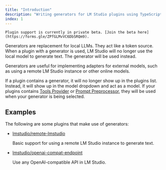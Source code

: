 ```yaml
---
title: "Introduction"
description: "Writing generators for LM Studio plugins using TypeScript"
index: 1
---
```


```lms_private_beta
Plugin support is currently in private beta. [Join the beta here](https://forms.gle/ZPfGLMvVC6DbSRQm9).
```

Generators are replacement for local LLMs. They act like a token source. When a plugin with a generator is used, LM Studio will no longer use the local model to generate text. The generator will be used instead.

Generators are useful for implementing adapters for external models, such as using a remote LM Studio instance or other online models.

If a plugin contains a generator, it will no longer show up in the plugins list. Instead, it will show up in the model dropdown and act as a model. If your plugins contains [Tools Provider](./tools-providers.md) or [Prompt Preprocessor](./prompt-preprocessors.md), they will be used when your generator is being selected.

## Examples

The following are some plugins that make use of generators:

- [lmstudio/remote-lmstudio](https://lmstudio.ai/lmstudio/remote-lmstudio)

  Basic support for using a remote LM Studio instance to generate text.

- [lmstudio/openai-compat-endpoint](https://lmstudio.ai/lmstudio/openai-compat-endpoint)

  Use any OpenAI-compatible API in LM Studio.
